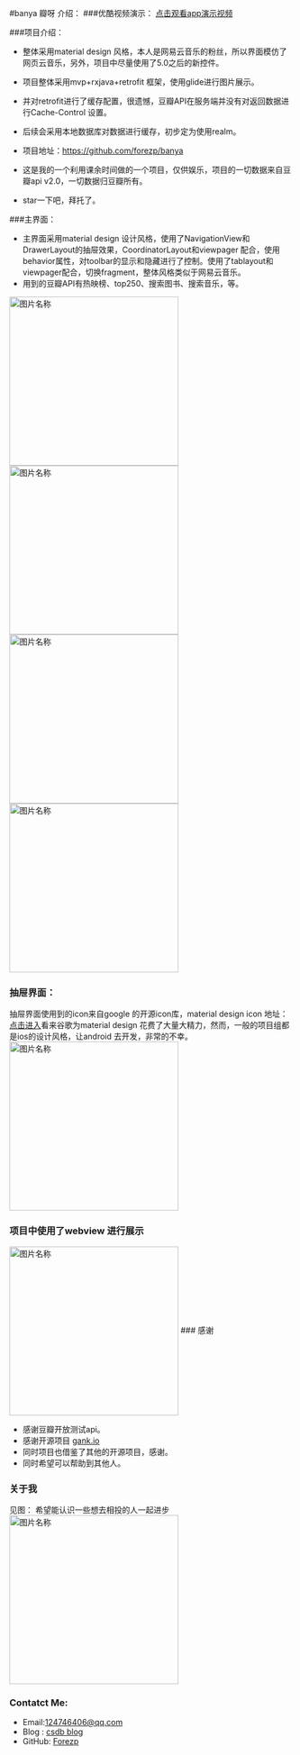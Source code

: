 #banya 瓣呀 介绍：
###优酷视频演示：
[点击观看app演示视频](http://v.youku.com/v_show/id_XMTc2MTY3Njg4OA==.html)


###项目介绍：
 - 整体采用material design 风格，本人是网易云音乐的粉丝，所以界面模仿了网页云音乐，另外，项目中尽量使用了5.0之后的新控件。

 
 - 项目整体采用mvp+rxjava+retrofit 框架，使用glide进行图片展示。


 - 并对retrofit进行了缓存配置，很遗憾，豆瓣API在服务端并没有对返回数据进行Cache-Control 设置。
 
 - 后续会采用本地数据库对数据进行缓存，初步定为使用realm。
         
 - 项目地址：https://github.com/forezp/banya

 -  这是我的一个利用课余时间做的一个项目，仅供娱乐，项目的一切数据来自豆瓣api v2.0，一切数据归豆瓣所有。
 -  star一下吧，拜托了。


###主界面：

 - 主界面采用material design 设计风格，使用了NavigationView和DrawerLayout的抽屉效果，CoordinatorLayout和viewpager 配合，使用behavior属性，对toolbar的显示和隐藏进行了控制。使用了tablayout和viewpager配合，切换fragment，整体风格类似于网易云音乐。
 - 用到的豆瓣API有热映榜、top250、搜索图书、搜索音乐，等。
 
<img src="http://img.blog.csdn.net/20161015215329740" width = "300"  alt="图片名称" align=center /> <img src="http://img.blog.csdn.net/20161015215510459" width = "300"  alt="图片名称" align=center />
<img src="http://img.blog.csdn.net/20161015215731147" width = "300"  alt="图片名称" align=center /> <img src="http://img.blog.csdn.net/20161015215921087" width = "300"  alt="图片名称" align=center /> 

 
### 抽屉界面：
 
 抽屉界面使用到的icon来自google 的开源icon库，material design icon 地址：[点击进入](https://design.google.com/icons/index.html)看来谷歌为material design 花费了大量大精力，然而，一般的项目组都是ios的设计风格，让android  去开发，非常的不幸。
<img src="http://img.blog.csdn.net/20161015220007320" width = "300"  alt="图片名称" align=center /> 

### 项目中使用了webview 进行展示
 <img src="http://img.blog.csdn.net/20161015215807664" width = "300"  alt="图片名称" align=center /> 
### 感谢

 - 感谢豆瓣开放测试api。
 - 感谢开源项目  [gank.io](http://gank.io/api)
 - 同时项目也借鉴了其他的开源项目，感谢。
 - 同时希望可以帮助到其他人。
### 关于我
见图： 希望能认识一些想去相投的人一起进步
 <img src="http://img.blog.csdn.net/20161015215702959" width = "300"  alt="图片名称" align=center />
 
 
### Contatct  Me:

 - Email:124746406@qq.com
 - Blog : [csdb blog](http://blog.csdn.net/forezp)
 - GitHub: [Forezp](https://github.com/forezp)
 

